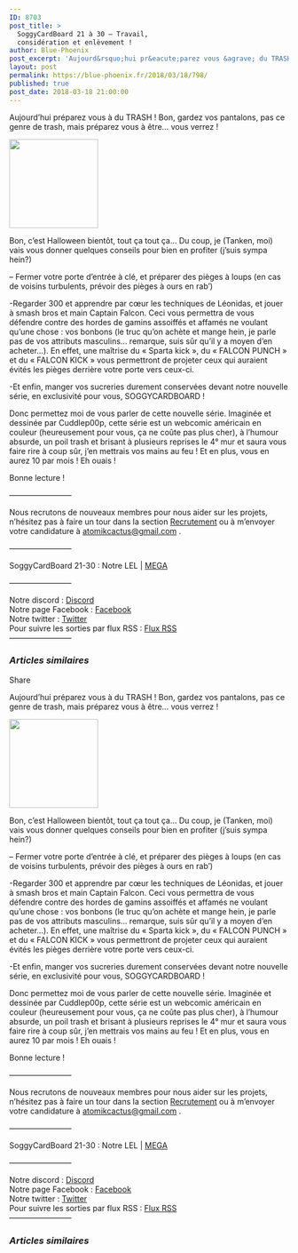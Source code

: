 ```yaml
---
ID: 8703
post_title: >
  SoggyCardBoard 21 à 30 – Travail,
  considération et enlèvement !
author: Blue-Phoenix
post_excerpt: 'Aujourd&rsquo;hui pr&eacute;parez vous &agrave; du TRASH ! Bon, gardez vos pantalons, pas ce genre de trash, mais pr&eacute;parez vous &agrave; &ecirc;tre&hellip; vous verrez !...'
layout: post
permalink: https://blue-phoenix.fr/2018/03/18/798/
published: true
post_date: 2018-03-18 21:00:00
---
```

<div class="feedwordpress-gaffer-full-text"><div class="entry-inner">
							<p>Aujourd’hui préparez vous à du TRASH ! Bon, gardez vos pantalons, pas ce genre de trash, mais préparez vous à être… vous verrez !<br><span id="more-798"></span></p>
<p><img data-attachment-id="384" data-permalink="https://blue-phoenix.fr/2017/09/07/karakai-jouzu-no-takagi-san-01-lenfer-de-nishikata-commence/modele-tanken-v1/" data-orig-file="https://i0.wp.com/blue-phoenix.fr/wp-content/uploads/2017/09/Modèle-Tanken-v1.png?fit=160%2C160&amp;ssl=1" data-orig-size="160,160" data-comments-opened="1" data-image-meta='{"aperture":"0","credit":"","camera":"","caption":"","created_timestamp":"0","copyright":"","focal_length":"0","iso":"0","shutter_speed":"0","title":"","orientation":"0"}' data-image-title="Modèle Tanken v1" data-image-description="" data-medium-file="https://i0.wp.com/blue-phoenix.fr/wp-content/uploads/2017/09/Modèle-Tanken-v1.png?fit=160%2C160&amp;ssl=1" data-large-file="https://i0.wp.com/blue-phoenix.fr/wp-content/uploads/2017/09/Modèle-Tanken-v1.png?fit=160%2C160&amp;ssl=1" class="alignnone size-full wp-image-384" src="https://i0.wp.com/blue-phoenix.fr/wp-content/uploads/2017/09/Mod%C3%A8le-Tanken-v1.png?resize=160%2C160&amp;ssl=1" alt="" width="160" height="160" srcset="https://i0.wp.com/blue-phoenix.fr/wp-content/uploads/2017/09/Modèle-Tanken-v1.png?w=160&amp;ssl=1 160w, https://i0.wp.com/blue-phoenix.fr/wp-content/uploads/2017/09/Modèle-Tanken-v1.png?resize=150%2C150&amp;ssl=1 150w, https://i0.wp.com/blue-phoenix.fr/wp-content/uploads/2017/09/Modèle-Tanken-v1.png?resize=320%2C320&amp;ssl=1 320w" sizes="(max-width: 160px) 100vw, 160px" data-recalc-dims="1"></p>
<p>Bon, c’est Halloween bientôt, tout ça tout ça… Du coup, je (Tanken, moi) vais vous donner quelques conseils pour bien en profiter (j’suis sympa hein?)</p>
<p>– Fermer votre porte d’entrée à clé, et préparer des pièges à loups (en cas de voisins turbulents, prévoir des pièges à ours en rab’)</p>
<p>-Regarder 300 et apprendre par cœur les techniques de Léonidas, et jouer à smash bros et main Captain Falcon. Ceci vous permettra de vous défendre contre des hordes de gamins assoiffés et affamés ne voulant qu’une chose : vos bonbons (le truc qu’on achète et mange hein, je parle pas de vos attributs masculins… remarque, suis sûr qu’il y a moyen d’en acheter…). En effet, une maîtrise du « Sparta kick », du « FALCON PUNCH » et du « FALCON KICK » vous permettront de projeter ceux qui auraient évités les pièges derrière votre porte vers ceux-ci.</p>
<p>-Et enfin, manger vos sucreries durement conservées devant notre nouvelle série, en exclusivité pour vous, SOGGYCARDBOARD !</p>
<p>Donc permettez moi de vous parler de cette nouvelle série. Imaginée et dessinée par Cuddlep00p, cette série est un webcomic américain en couleur (heureusement pour vous, ça ne coûte pas plus cher), à l’humour absurde, un poil trash et brisant à plusieurs reprises le 4° mur et saura vous faire rire à coup sûr, j’en mettrais vos mains au feu ! Et en plus, vous en aurez 10 par mois ! Eh ouais !</p>
<p>Bonne lecture !</p>
<p>————————</p>
<p>Nous recrutons de nouveaux membres pour nous aider sur les projets, n’hésitez pas à faire un tour dans la section <a href="https://blue-phoenix.fr/recrutement/">Recrutement</a> ou à m’envoyer votre candidature à <a href="mailto:atomikcactus@gmail.com">atomikcactus@gmail.com</a> .</p>
<p>————————</p>
<p>SoggyCardBoard 21-30 : Notre LEL | <a href="https://mega.nz/#!P4wE3ZjI!1mWeJ_Grl3vQ_6r6XCpGlUGm7JV4f5C9DACuLddGNek">MEGA</a></p>
<p>————————</p>
<p>Notre discord : <a href="https://discord.gg/Q2QwPS6">Discord</a><br>
Notre page Facebook : <a href="https://www.facebook.com/bluephoenixscantrad/" target="_blank" rel="noopener">Facebook</a><br>
Notre twitter : <a href="https://twitter.com/BluePhoenixScan" target="_blank" rel="noopener">Twitter</a><br>
Pour suivre les sorties par flux RSS : <a href="https://blue-phoenix.fr/feed/?customize_changeset_uuid=74e8103f-f702-4bc1-a262-350915c69ae5&amp;customize_messenger_channel=preview-3" target="_blank" rel="noopener">Flux RSS</a><br>
————————</p>

<div id="jp-relatedposts" class="jp-relatedposts">
	<h3 class="jp-relatedposts-headline"><em>Articles similaires</em></h3>
</div>													</div>
<div class="sharrre-container">
	<span>Share</span>
	<div id="twitter" data-url="https://blue-phoenix.fr/2018/03/18/798/" data-text="SoggyCardBoard 21 à 30 – Travail, considération et enlèvement !" data-title="Tweet"></div>
	<div id="facebook" data-url="https://blue-phoenix.fr/2018/03/18/798/" data-text="SoggyCardBoard 21 à 30 – Travail, considération et enlèvement !" data-title="Like"></div>
	<div id="googleplus" data-url="https://blue-phoenix.fr/2018/03/18/798/" data-text="SoggyCardBoard 21 à 30 – Travail, considération et enlèvement !" data-title="+1"></div>
	<div id="pinterest" data-url="https://blue-phoenix.fr/2018/03/18/798/" data-text="SoggyCardBoard 21 à 30 – Travail, considération et enlèvement !" data-title="Pin It"></div>
</div><p>Aujourd’hui préparez vous à du TRASH ! Bon, gardez vos pantalons, pas ce genre de trash, mais préparez vous à être… vous verrez !<br><span id="more-798"></span></p>
<p><img data-attachment-id="384" data-permalink="https://blue-phoenix.fr/2017/09/07/karakai-jouzu-no-takagi-san-01-lenfer-de-nishikata-commence/modele-tanken-v1/" data-orig-file="https://i0.wp.com/blue-phoenix.fr/wp-content/uploads/2017/09/Modèle-Tanken-v1.png?fit=160%2C160&amp;ssl=1" data-orig-size="160,160" data-comments-opened="1" data-image-meta='{"aperture":"0","credit":"","camera":"","caption":"","created_timestamp":"0","copyright":"","focal_length":"0","iso":"0","shutter_speed":"0","title":"","orientation":"0"}' data-image-title="Modèle Tanken v1" data-image-description="" data-medium-file="https://i0.wp.com/blue-phoenix.fr/wp-content/uploads/2017/09/Modèle-Tanken-v1.png?fit=160%2C160&amp;ssl=1" data-large-file="https://i0.wp.com/blue-phoenix.fr/wp-content/uploads/2017/09/Modèle-Tanken-v1.png?fit=160%2C160&amp;ssl=1" class="alignnone size-full wp-image-384" src="https://i0.wp.com/blue-phoenix.fr/wp-content/uploads/2017/09/Mod%C3%A8le-Tanken-v1.png?resize=160%2C160&amp;ssl=1" alt="" width="160" height="160" srcset="https://i0.wp.com/blue-phoenix.fr/wp-content/uploads/2017/09/Modèle-Tanken-v1.png?w=160&amp;ssl=1 160w, https://i0.wp.com/blue-phoenix.fr/wp-content/uploads/2017/09/Modèle-Tanken-v1.png?resize=150%2C150&amp;ssl=1 150w, https://i0.wp.com/blue-phoenix.fr/wp-content/uploads/2017/09/Modèle-Tanken-v1.png?resize=320%2C320&amp;ssl=1 320w" sizes="(max-width: 160px) 100vw, 160px" data-recalc-dims="1"></p>
<p>Bon, c’est Halloween bientôt, tout ça tout ça… Du coup, je (Tanken, moi) vais vous donner quelques conseils pour bien en profiter (j’suis sympa hein?)</p>
<p>– Fermer votre porte d’entrée à clé, et préparer des pièges à loups (en cas de voisins turbulents, prévoir des pièges à ours en rab’)</p>
<p>-Regarder 300 et apprendre par cœur les techniques de Léonidas, et jouer à smash bros et main Captain Falcon. Ceci vous permettra de vous défendre contre des hordes de gamins assoiffés et affamés ne voulant qu’une chose : vos bonbons (le truc qu’on achète et mange hein, je parle pas de vos attributs masculins… remarque, suis sûr qu’il y a moyen d’en acheter…). En effet, une maîtrise du « Sparta kick », du « FALCON PUNCH » et du « FALCON KICK » vous permettront de projeter ceux qui auraient évités les pièges derrière votre porte vers ceux-ci.</p>
<p>-Et enfin, manger vos sucreries durement conservées devant notre nouvelle série, en exclusivité pour vous, SOGGYCARDBOARD !</p>
<p>Donc permettez moi de vous parler de cette nouvelle série. Imaginée et dessinée par Cuddlep00p, cette série est un webcomic américain en couleur (heureusement pour vous, ça ne coûte pas plus cher), à l’humour absurde, un poil trash et brisant à plusieurs reprises le 4° mur et saura vous faire rire à coup sûr, j’en mettrais vos mains au feu ! Et en plus, vous en aurez 10 par mois ! Eh ouais !</p>
<p>Bonne lecture !</p>
<p>————————</p>
<p>Nous recrutons de nouveaux membres pour nous aider sur les projets, n’hésitez pas à faire un tour dans la section <a href="https://blue-phoenix.fr/recrutement/">Recrutement</a> ou à m’envoyer votre candidature à <a href="mailto:atomikcactus@gmail.com">atomikcactus@gmail.com</a> .</p>
<p>————————</p>
<p>SoggyCardBoard 21-30 : Notre LEL | <a href="https://mega.nz/#!P4wE3ZjI!1mWeJ_Grl3vQ_6r6XCpGlUGm7JV4f5C9DACuLddGNek">MEGA</a></p>
<p>————————</p>
<p>Notre discord : <a href="https://discord.gg/Q2QwPS6">Discord</a><br>
Notre page Facebook : <a href="https://www.facebook.com/bluephoenixscantrad/" target="_blank" rel="noopener">Facebook</a><br>
Notre twitter : <a href="https://twitter.com/BluePhoenixScan" target="_blank" rel="noopener">Twitter</a><br>
Pour suivre les sorties par flux RSS : <a href="https://blue-phoenix.fr/feed/?customize_changeset_uuid=74e8103f-f702-4bc1-a262-350915c69ae5&amp;customize_messenger_channel=preview-3" target="_blank" rel="noopener">Flux RSS</a><br>
————————</p>
<div id="jp-relatedposts" class="jp-relatedposts">
	<h3 class="jp-relatedposts-headline"><em>Articles similaires</em></h3>
</div></div>